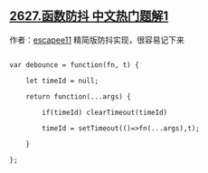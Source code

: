 ## [2627.函数防抖 中文热门题解1](https://leetcode.cn/problems/debounce/solutions/100000/2627-han-shu-fang-dou-jing-jian-ban-fang-cd03)

作者：[escapee11](https://leetcode.cn/u/escapee11)
精简版防抖实现，很容易记下来
```
var debounce = function(fn, t) {
    let timeId = null;
    return function(...args) {
        if(timeId) clearTimeout(timeId)
        timeId = setTimeout(()=>fn(...args),t);
    }
};
```